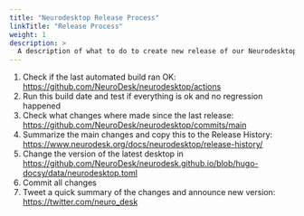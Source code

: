 ```yaml
---
title: "Neurodesktop Release Process"
linkTitle: "Release Process"
weight: 1
description: >
  A description of what to do to create new release of our Neurodesktop
---
```


1. Check if the last automated build ran OK: https://github.com/NeuroDesk/neurodesktop/actions
2. Run this build date and test if everything is ok and no regression happened
3. Check what changes where made since the last release: https://github.com/NeuroDesk/neurodesktop/commits/main
4. Summarize the main changes and copy this to the Release History: https://www.neurodesk.org/docs/neurodesktop/release-history/
5. Change the version of the latest desktop in https://github.com/NeuroDesk/neurodesk.github.io/blob/hugo-docsy/data/neurodesktop.toml
6. Commit all changes
7. Tweet a quick summary of the changes and announce new version: https://twitter.com/neuro_desk


